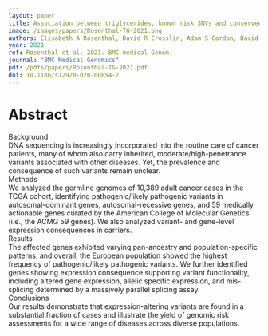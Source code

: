 ```yaml
---
layout: paper
title: Association between triglycerides, known risk SNVs and conserved rare variation in SLC25A40 in a multi-ancestry cohort
image: /images/papers/Rosenthal-TG-2021.png
authors: Elisabeth A Rosenthal, David R Crosslin, Adam S Gordon, David S Carrell, Ian B Stanaway, Eric B Larson, Jane Grafton, Wei-Qi Wei, Joshua C Denny, Qi-Ping Feng, Amy S Shah, Amy C Sturm, Marylyn D Ritchie, Jennifer A Pacheco, Hakon Hakonarson, Laura J Rasmussen-Torvik, John J Connolly, Xiao Fan, Maya Safarova, Iftikhar J Kullo, Gail P Jarvik
year: 2021
ref: Rosenthal et al. 2021. BMC medical Genom.
journal: "BMC Medical Genomics"
pdf: /pdfs/papers/Rosenthal-TG-2021.pdf
doi: 10.1186/s12920-020-00854-2
---
```


# Abstract

Background<br>
DNA sequencing is increasingly incorporated into the routine care of cancer patients, many of whom also carry inherited, moderate/high-penetrance variants associated with other diseases. Yet, the prevalence and consequence of such variants remain unclear.<br>
Methods<br>
We analyzed the germline genomes of 10,389 adult cancer cases in the TCGA cohort, identifying pathogenic/likely pathogenic variants in autosomal-dominant genes, autosomal-recessive genes, and 59 medically actionable genes curated by the American College of Molecular Genetics (i.e., the ACMG 59 genes). We also analyzed variant- and gene-level expression consequences in carriers.<br>
Results<br>
The affected genes exhibited varying pan-ancestry and population-specific patterns, and overall, the European population showed the highest frequency of pathogenic/likely pathogenic variants. We further identified genes showing expression consequence supporting variant functionality, including altered gene expression, allelic specific expression, and mis-splicing determined by a massively parallel splicing assay.<br>
Conclusions<br>
Our results demonstrate that expression-altering variants are found in a substantial fraction of cases and illustrate the yield of genomic risk assessments for a wide range of diseases across diverse populations.
